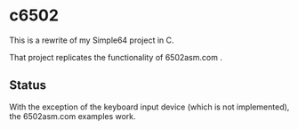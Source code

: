 c6502
=====

This is a rewrite of my Simple64 project in C.

That project replicates the functionality of 6502asm.com .

Status
------

With the exception of the keyboard input device (which is not implemented),
the 6502asm.com examples work.
